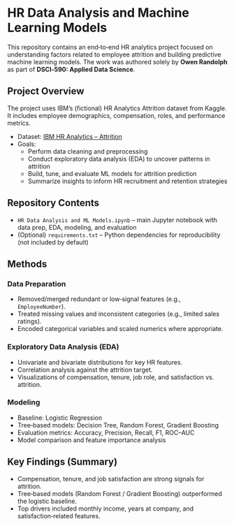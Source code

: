 # HR Data Analysis and Machine Learning Models

This repository contains an end‑to‑end HR analytics project focused on understanding factors related to employee attrition and building predictive machine learning models. The work was authored solely by **Owen Randolph** as part of **DSCI‑590: Applied Data Science**.

## Project Overview

The project uses IBM’s (fictional) HR Analytics Attrition dataset from Kaggle. It includes employee demographics, compensation, roles, and performance metrics.

- Dataset: [IBM HR Analytics – Attrition](https://www.kaggle.com/datasets/pavansubhasht/ibm-hr-analytics-attrition-dataset)
- Goals:
  - Perform data cleaning and preprocessing
  - Conduct exploratory data analysis (EDA) to uncover patterns in attrition
  - Build, tune, and evaluate ML models for attrition prediction
  - Summarize insights to inform HR recruitment and retention strategies

## Repository Contents

- `HR Data Analysis and ML Models.ipynb` – main Jupyter notebook with data prep, EDA, modeling, and evaluation
- (Optional) `requirements.txt` – Python dependencies for reproducibility (not included by default)

## Methods

### Data Preparation
- Removed/merged redundant or low‑signal features (e.g., `EmployeeNumber`).
- Treated missing values and inconsistent categories (e.g., limited sales ratings).
- Encoded categorical variables and scaled numerics where appropriate.

### Exploratory Data Analysis (EDA)
- Univariate and bivariate distributions for key HR features.
- Correlation analysis against the attrition target.
- Visualizations of compensation, tenure, job role, and satisfaction vs. attrition.

### Modeling
- Baseline: Logistic Regression
- Tree‑based models: Decision Tree, Random Forest, Gradient Boosting
- Evaluation metrics: Accuracy, Precision, Recall, F1, ROC–AUC
- Model comparison and feature importance analysis

## Key Findings (Summary)
- Compensation, tenure, and job satisfaction are strong signals for attrition.
- Tree‑based models (Random Forest / Gradient Boosting) outperformed the logistic baseline.
- Top drivers included monthly income, years at company, and satisfaction‑related features.

 
